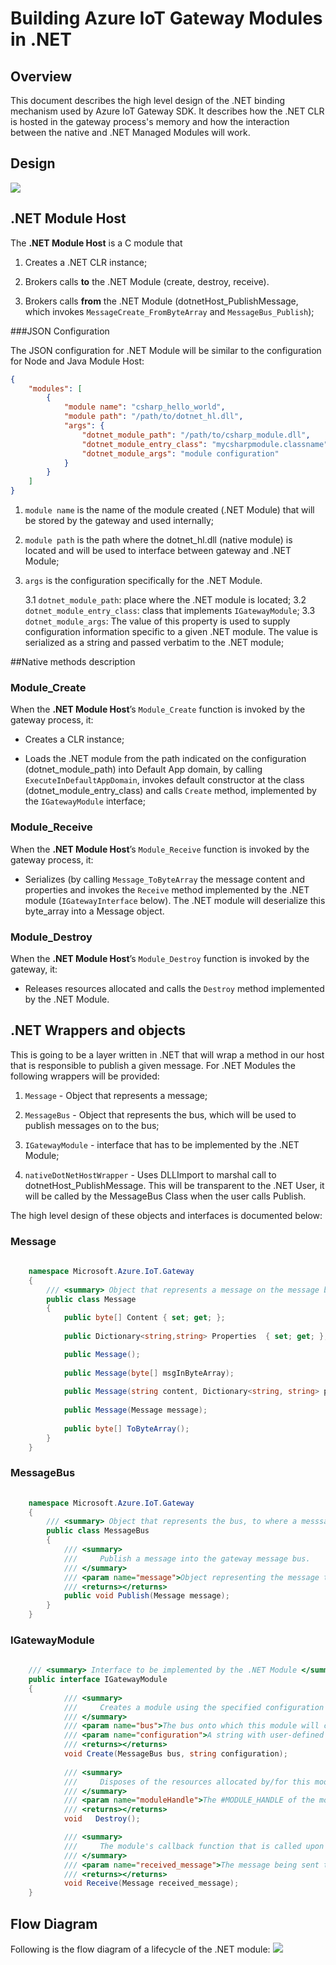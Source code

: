 Building Azure IoT Gateway Modules in .NET
=============================================

Overview
--------

This document describes the high level design of the .NET binding mechanism used by Azure IoT Gateway SDK. 
It describes how the .NET CLR is hosted in the gateway process's memory and how the interaction between the
native and .NET Managed Modules will work.


Design
------
![](images/overall-design.png)


.NET Module Host
----------------
The **.NET Module Host** is a C module that

1. Creates a .NET CLR instance;

2. Brokers calls **to** the .NET Module (create, destroy, receive).

3. Brokers calls **from** the .NET Module (dotnetHost_PublishMessage, which invokes `MessageCreate_FromByteArray` and `MessageBus_Publish`);

###JSON Configuration

The JSON configuration for .NET Module will be similar to the configuration for Node and Java Module Host:

~~~~~~~~~~~~~~~~~~~~~~~~~~~~~~~~~~~~~~~~~~~~~~~~~~~~~~~~~~~~~~~~~~~~~~~~~~~ JSON
{
    "modules": [
        {
            "module name": "csharp_hello_world",
            "module path": "/path/to/dotnet_hl.dll",
            "args": {
                "dotnet_module_path": "/path/to/csharp_module.dll",
                "dotnet_module_entry_class": "mycsharpmodule.classname",
                "dotnet_module_args": "module configuration"
            }
        }
    ]
}
~~~~~~~~~~~~~~~~~~~~~~~~~~~~~~~~~~~~~~~~~~~~~~~~~~~~~~~~~~~~~~~~~~~~~~~~~~~

1. `module name` is the name of the module created (.NET Module) that will be stored by the gateway and used internally;

2. `module path` is the path where the dotnet_hl.dll (native module) is located and will be used to interface between gateway and .NET Module;

3. `args` is the configuration specifically for the .NET Module. 

    3.1 `dotnet_module_path`: place where the .NET module is located;
    3.2 `dotnet_module_entry_class`: class that implements `IGatewayModule`; 
    3.3 `dotnet_module_args`: The value of this property is used to supply configuration information specific to a given .NET module. The value is serialized as a string and passed verbatim to the .NET module;  

##Native methods description
### Module\_Create

When the **.NET Module Host**’s `Module_Create` function is invoked by the
gateway process, it:

-   Creates a CLR instance; 

-   Loads the .NET module from the path indicated on the configuration (dotnet_module_path) into Default App domain, by calling `ExecuteInDefaultAppDomain`, invokes default constructor at the class (dotnet_module_entry_class) and calls `Create` method, implemented by the `IGatewayModule` interface;

### Module\_Receive

When the **.NET Module Host**’s `Module_Receive` function is invoked by the
gateway process, it:

-   Serializes (by calling `Message_ToByteArray` the message content and properties and invokes the `Receive` method implemented by the .NET module (`IGatewayInterface` below). The .NET module will deserialize this byte_array into a Message object.

### Module\_Destroy

When the **.NET Module Host**’s `Module_Destroy` function is invoked by the
gateway, it:

-   Releases resources allocated and calls the `Destroy` method implemented by the .NET Module.

.NET Wrappers and objects
-------------------------

This is going to be a layer written in .NET that will wrap a method in our host that is responsible to publish a given message. 
For .NET Modules the following wrappers will be provided:
1. `Message` - Object that represents a message;

2. `MessageBus` - Object that represents the bus, which will be used to publish messages on to the bus;

3. `IGatewayModule` - interface that has to be implemented by the .NET Module; 

4. `nativeDotNetHostWrapper` - Uses DLLImport to marshal call to dotnetHost_PublishMessage. This will be transparent to the .NET User, it will be called by the MessageBus Class when the user calls Publish.

The high level design of these objects and interfaces is documented below:

### Message
~~~~~~~~~~~~~~~~~~~~~~~~~~~~~~~~~~~~~~~~~~~~~~~~~~~~~~~~~~~~~~~~~~~~~~~~~~ C#
    
    namespace Microsoft.Azure.IoT.Gateway
    {
        /// <summary> Object that represents a message on the message bus. </summary>
        public class Message
        {
            public byte[] Content { set; get; };
            
            public Dictionary<string,string> Properties  { set; get; };

            public Message();
            
            public Message(byte[] msgInByteArray);
            
            public Message(string content, Dictionary<string, string> properties); 
            
            public Message(Message message);
            
            public byte[] ToByteArray();
        }        
    }
~~~~~~~~~~~~~~~~~~~~~~~~~~~~~~~~~~~~~~~~~~~~~~~~~~~~~~~~~~~~~~~~~~~~~~~~~~


### MessageBus
~~~~~~~~~~~~~~~~~~~~~~~~~~~~~~~~~~~~~~~~~~~~~~~~~~~~~~~~~~~~~~~~~~~~~~~~~~ C#
    
    namespace Microsoft.Azure.IoT.Gateway
    {
        /// <summary> Object that represents the bus, to where a messsage is going to be published </summary>
        public class MessageBus
        {
            /// <summary>
            ///     Publish a message into the gateway message bus. 
            /// </summary>
            /// <param name="message">Object representing the message to be published into the bus.</param>
            /// <returns></returns>
            public void Publish(Message message);
        }        
    }
~~~~~~~~~~~~~~~~~~~~~~~~~~~~~~~~~~~~~~~~~~~~~~~~~~~~~~~~~~~~~~~~~~~~~~~~~~

### IGatewayModule
~~~~~~~~~~~~~~~~~~~~~~~~~~~~~~~~~~~~~~~~~~~~~~~~~~~~~~~~~~~~~~~~~~~~~~~~~~ C#
    
    /// <summary> Interface to be implemented by the .NET Module </summary>
    public interface IGatewayModule
    {
            /// <summary>
            ///     Creates a module using the specified configuration connecting to the specified message bus.
            /// </summary>
            /// <param name="bus">The bus onto which this module will connect.</param>
            /// <param name="configuration">A string with user-defined configuration for this module.</param>
            /// <returns></returns>
            void Create(MessageBus bus, string configuration);
            
            /// <summary>
            ///     Disposes of the resources allocated by/for this module.
            /// </summary>
            /// <param name="moduleHandle">The #MODULE_HANDLE of the module to be destroyed.</param>
            /// <returns></returns>
            void   Destroy();

            /// <summary>
            ///     The module's callback function that is called upon message receipt.
            /// </summary>
            /// <param name="received_message">The message being sent to the module.</param>
            /// <returns></returns>                
            void Receive(Message received_message);                
    }
~~~~~~~~~~~~~~~~~~~~~~~~~~~~~~~~~~~~~~~~~~~~~~~~~~~~~~~~~~~~~~~~~~~~~~~~~~


Flow Diagram
------------

Following is the flow diagram of a lifecycle of the .NET module: 
![](images/flow_chart.png)